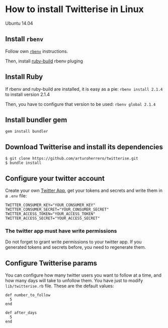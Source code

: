 # How to install Twitterise in Linux

Ubuntu 14.04

## Install `rbenv`

Follow own [`rbenv`](https://github.com/sstephenson/rbenv#installation) instructions.

Then, install [ruby-build](https://github.com/sstephenson/ruby-build#readme) rbenv pluging

## Install Ruby

If rbenv and ruby-build are installed, it is easy as a pie: `rbenv install 2.1.4` to
install version 2.1.4

Then, you have to configure that version to be used: `rbenv global 2.1.4`

## Install bundler gem

`gem install bundler`

## Download Twitterise and install its dependencies

	$ git clone https://github.com/arturoherrero/twitterise.git
	$ bundle install

## Configure your twitter account

Create your own [Twitter App](https://apps.twitter.com), get your tokens and secrets
and write them in a `.env` file:

```
TWITTER_CONSUMER_KEY="YOUR_CONSUMER_KEY"
TWITTER_CONSUMER_SECRET="YOUR_CONSUMER_SECRET"
TWITTER_ACCESS_TOKEN="YOUR_ACCESS_TOKEN"
TWITTER_ACCESS_SECRET="YOUR_ACCESS_SECRET"
```

### The twitter app must have write permissions

Do not forget to grant write permissions to your twitter app. If you generated 
tokens and secrets before, you need to regenerate them.

## Configure Twitterise params

You can configure how many twitter users you want to follow at a time, and how many
days will take to unfollow them. You have just to modify `lib/twitterise.rb` file.
These are the default values:

```
def number_to_follow
  5
end

def after_days
  5
end
```

